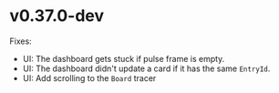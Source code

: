 # v0.37.0-dev

Fixes:

- UI: The dashboard gets stuck if pulse frame is empty.
- UI: The dashboard didn't update a card if it has the same `EntryId`.
- UI: Add scrolling to the `Board` tracer
